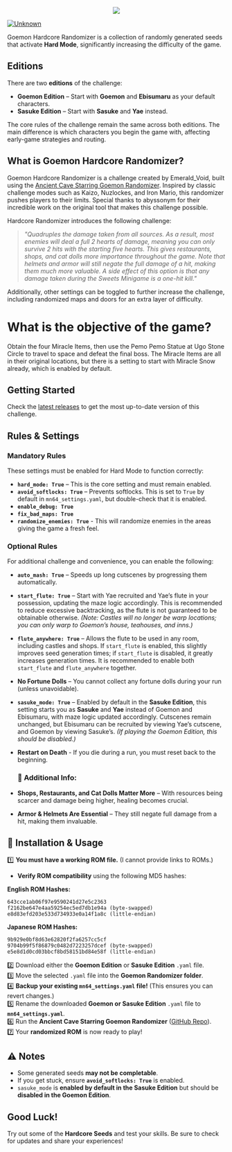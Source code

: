 
<p align="center"><img src="https://i.imgur.com/sylzjp8.png"></p>

[![Unknown](https://img.shields.io/badge/Untested_Seed-565656?logo=awesomelists&logoColor=ffffff)](https://)

Goemon Hardcore Randomizer is a collection of randomly generated seeds that activate **Hard Mode**, significantly increasing the difficulty of the game.  

## Editions  

There are two **editions** of the challenge:  

- **Goemon Edition** – Start with **Goemon** and **Ebisumaru** as your default characters.  
- **Sasuke Edition** – Start with **Sasuke** and **Yae** instead.  

The core rules of the challenge remain the same across both editions. The main difference is which characters you begin the game with, affecting early-game strategies and routing.  

## What is Goemon Hardcore Randomizer?

Goemon Hardcore Randomizer is a challenge created by Emerald_Void, built using the [Ancient Cave Starring Goemon Randomizer](https://github.com/abyssonym/mn64rando). Inspired by classic challenge modes such as Kaizo, Nuzlockes, and Iron Mario, this randomizer pushes players to their limits. Special thanks to abyssonym for their incredible work on the original tool that makes this challenge possible.

Hardcore Randomizer introduces the following challenge:  

> *"Quadruples the damage taken from all sources. As a result, most enemies will deal a full 2 hearts of damage, meaning you can only survive 2 hits with the starting five hearts. This gives restaurants, shops, and cat dolls more importance throughout the game. Note that helmets and armor will still negate the full damage of a hit, making them much more valuable. A side effect of this option is that any damage taken during the Sweets Minigame is a one-hit kill."*  

Additionally, other settings can be toggled to further increase the challenge, including randomized maps and doors for an extra layer of difficulty.

# What is the objective of the game?
Obtain the four Miracle Items, then use the Pemo Pemo Statue at Ugo Stone Circle to travel to space and defeat the final boss. The Miracle Items are all in their original locations, but there is a setting to start with Miracle Snow already, which is enabled by default.

## Getting Started  
Check the [latest releases](https://github.com/EmeraldVoid/Goemon-Hardcore-Randomizer/releases) to get the most up-to-date version of this challenge.  

## Rules & Settings  

### **Mandatory Rules**  
These settings must be enabled for Hard Mode to function correctly:  

- **`hard_mode: True`** – This is the core setting and must remain enabled.  
- **`avoid_softlocks: True`** – Prevents softlocks. This is set to `True` by default in `mn64_settings.yaml`, but double-check that it is enabled.  
- **`enable_debug: True`**  
- **`fix_bad_maps: True`**
- **`randomize_enemies: True`** - This will randomize enemies in the areas giving the game a fresh feel.

### **Optional Rules**  
For additional challenge and convenience, you can enable the following:  

- **`auto_mash: True`** – Speeds up long cutscenes by progressing them automatically.  
- **`start_flute: True`** – Start with Yae recruited and Yae’s flute in your possession, updating the maze logic accordingly. This is recommended to reduce excessive backtracking, as the flute is not guaranteed to be obtainable otherwise. *(Note: Castles will no longer be warp locations; you can only warp to Goemon’s house, teahouses, and inns.)*  
- **`flute_anywhere: True`** – Allows the flute to be used in any room, including castles and shops. If `start_flute` is enabled, this slightly improves seed generation times; if `start_flute` is disabled, it greatly increases generation times. It is recommended to enable both `start_flute` and `flute_anywhere` together.  
- **No Fortune Dolls** – You cannot collect any fortune dolls during your run (unless unavoidable).  
- **`sasuke_mode: True`** – Enabled by default in the **Sasuke Edition**, this setting starts you as **Sasuke** and **Yae** instead of Goemon and Ebisumaru, with maze logic updated accordingly. Cutscenes remain unchanged, but Ebisumaru can be recruited by viewing Yae’s cutscene, and Goemon by viewing Sasuke’s. *(If playing the Goemon Edition, this should be disabled.)*
- **Restart on Death** - If you die during a run, you must reset back to the beginning.

  ### 🧩 Additional Info:
- **Shops, Restaurants, and Cat Dolls Matter More** – With resources being scarcer and damage being higher, healing becomes crucial.  
- **Armor & Helmets Are Essential** – They still negate full damage from a hit, making them invaluable.


## 🔧 Installation & Usage  

1️⃣ **You must have a working ROM file.** (I cannot provide links to ROMs.)  
   - **Verify ROM compatibility** using the following MD5 hashes:  

   **English ROM Hashes:**  
   ```
   643cce1ab06f97e9590241d27e5c2363  
   f2162be647e4aa59254ec5ed7db1e94a (byte-swapped)  
   e8d83efd203e533d734933e0a14f1a8c (little-endian)  
   ```  
   
   **Japanese ROM Hashes:**  
   ```
   9b929e0bf8d63e62820f2fa6257cc5cf  
   9704b99f5f86879c0482d7223257dcef (byte-swapped)  
   e5e8d1d0cd03bbcf8bd58151bd84e58f (little-endian)  
   ```  

2️⃣ Download either the **Goemon Edition** or **Sasuke Edition** `.yaml` file.  
3️⃣ Move the selected `.yaml` file into the **Goemon Randomizer folder**.  
4️⃣ **Backup your existing `mn64_settings.yaml` file!** (This ensures you can revert changes.)  
5️⃣ Rename the downloaded **Goemon or Sasuke Edition** `.yaml` file to **`mn64_settings.yaml`**.  
6️⃣ Run the **Ancient Cave Starring Goemon Randomizer** ([GitHub Repo](https://github.com/abyssonym/mn64rando)).  
7️⃣ Your **randomized ROM** is now ready to play!  

## ⚠️ Notes  

- Some generated seeds **may not be completable**.  
- If you get stuck, ensure **`avoid_softlocks: True`** is enabled.  
- `sasuke_mode` is **enabled by default in the Sasuke Edition** but should be **disabled in the Goemon Edition**.  

## Good Luck!  
Try out some of the **Hardcore Seeds** and test your skills. Be sure to check for updates and share your experiences!  
